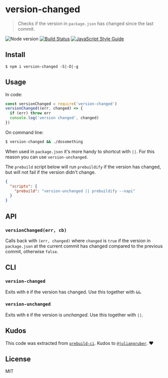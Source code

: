 # version-changed

> Checks if the version in `package.json` has changed since the last commit.

![Node version](https://img.shields.io/node/v/version-changed.svg)
[![Build Status](https://travis-ci.org/ralphtheninja/version-changed.svg?branch=master)](https://travis-ci.org/ralphtheninja/version-changed)
[![JavaScript Style Guide](https://img.shields.io/badge/code_style-standard-brightgreen.svg)](https://standardjs.com)

## Install

```
$ npm i version-changed -S|-D|-g
```

## Usage

In code:

```js
const versionChanged = require('version-changed')
versionChanged((err, changed) => {
  if (err) throw err
  console.log('version changed', changed)
})
```

On command line:

```sh
$ version-changed && ./dosomething
```

When used in `package.json` it's more handy to shortcut with `||`. For this reason you can use `version-unchanged`.

The `prebuild` script below will run `prebuildify` if the version has changed, but will not fail if the version didn't change.


```json
{
  "scripts": {
    "prebuild": "version-unchanged || prebuildify --napi"
  }
}
```

## API

### `versionChanged(err, cb)`

Calls back with `(err, changed)` where `changed` is `true` if the version in `package.json` at the current commit has changed compared to the previous commit, otherwise `false`.

## CLI

### `version-changed`

Exits with `0` if the version has changed. Use this together with `&&`.

### `version-unchanged`

Exits with `0` if the version is _unchanged_. Use this together with `||`.

## Kudos

This code was extracted from [`prebuild-ci`](https://github.com/prebuild/prebuild-ci). Kudos to [`@juliangruber`](https://github.com/juliangruber). :heart:

## License

MIT
